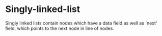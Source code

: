 # Singly-linked-list
Singly linked lists contain nodes which have a data field as well as 'next' field, which points to the next node in line of nodes. 
